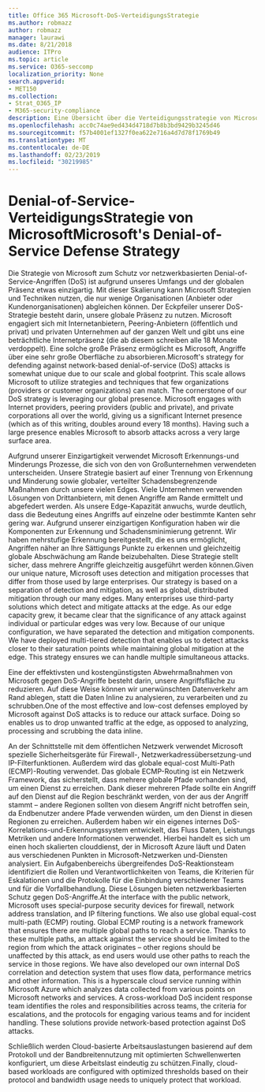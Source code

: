```yaml
---
title: Office 365 Microsoft-DoS-VerteidigungsStrategie
ms.author: robmazz
author: robmazz
manager: laurawi
ms.date: 8/21/2018
audience: ITPro
ms.topic: article
ms.service: O365-seccomp
localization_priority: None
search.appverid:
- MET150
ms.collection:
- Strat_O365_IP
- M365-security-compliance
description: Eine Übersicht über die Verteidigungsstrategie von Microsoft für den Umgang mit DoS-Angriffen (Denial-of-Service).
ms.openlocfilehash: acc0c74ae9ed434d4718d7b8b3bd9429b3245d46
ms.sourcegitcommit: f57b4001ef1327f0ea622e716a4d7d78f1769b49
ms.translationtype: MT
ms.contentlocale: de-DE
ms.lasthandoff: 02/23/2019
ms.locfileid: "30219985"
---
```

# <a name="microsofts-denial-of-service-defense-strategy"></a><span data-ttu-id="37a30-103">Denial-of-Service-VerteidigungsStrategie von Microsoft</span><span class="sxs-lookup"><span data-stu-id="37a30-103">Microsoft's Denial-of-Service Defense Strategy</span></span>

<span data-ttu-id="37a30-p101">Die Strategie von Microsoft zum Schutz vor netzwerkbasierten Denial-of-Service-Angriffen (DoS) ist aufgrund unseres Umfangs und der globalen Präsenz etwas einzigartig. Mit dieser Skalierung kann Microsoft Strategien und Techniken nutzen, die nur wenige Organisationen (Anbieter oder Kundenorganisationen) abgleichen können. Der Eckpfeiler unserer DoS-Strategie besteht darin, unsere globale Präsenz zu nutzen. Microsoft engagiert sich mit Internetanbietern, Peering-Anbietern (öffentlich und privat) und privaten Unternehmen auf der ganzen Welt und gibt uns eine beträchtliche Internetpräsenz (die ab diesem schreiben alle 18 Monate verdoppelt). Eine solche große Präsenz ermöglicht es Microsoft, Angriffe über eine sehr große Oberfläche zu absorbieren.</span><span class="sxs-lookup"><span data-stu-id="37a30-p101">Microsoft's strategy for defending against network-based denial-of-service (DoS) attacks is somewhat unique due to our scale and global footprint. This scale allows Microsoft to utilize strategies and techniques that few organizations (providers or customer organizations) can match. The cornerstone of our DoS strategy is leveraging our global presence. Microsoft engages with Internet providers, peering providers (public and private), and private corporations all over the world, giving us a significant Internet presence (which as of this writing, doubles around every 18 months). Having such a large presence enables Microsoft to absorb attacks across a very large surface area.</span></span>

<span data-ttu-id="37a30-p102">Aufgrund unserer Einzigartigkeit verwendet Microsoft Erkennungs-und Minderungs Prozesse, die sich von den von Großunternehmen verwendeten unterscheiden. Unsere Strategie basiert auf einer Trennung von Erkennung und Minderung sowie globaler, verteilter Schadensbegrenzende Maßnahmen durch unsere vielen Edges. Viele Unternehmen verwenden Lösungen von Drittanbietern, mit denen Angriffe am Rande ermittelt und abgefedert werden. Als unsere Edge-Kapazität anwuchs, wurde deutlich, dass die Bedeutung eines Angriffs auf einzelne oder bestimmte Kanten sehr gering war. Aufgrund unserer einzigartigen Konfiguration haben wir die Komponenten zur Erkennung und Schadensminimierung getrennt. Wir haben mehrstufige Erkennung bereitgestellt, die es uns ermöglicht, Angriffen näher an Ihre Sättigungs Punkte zu erkennen und gleichzeitig globale Abschwächung am Rande beizubehalten. Diese Strategie stellt sicher, dass mehrere Angriffe gleichzeitig ausgeführt werden können.</span><span class="sxs-lookup"><span data-stu-id="37a30-p102">Given our unique nature, Microsoft uses detection and mitigation processes that differ from those used by large enterprises. Our strategy is based on a separation of detection and mitigation, as well as global, distributed mitigation through our many edges. Many enterprises use third-party solutions which detect and mitigate attacks at the edge. As our edge capacity grew, it became clear that the significance of any attack against individual or particular edges was very low. Because of our unique configuration, we have separated the detection and mitigation components. We have deployed multi-tiered detection that enables us to detect attacks closer to their saturation points while maintaining global mitigation at the edge. This strategy ensures we can handle multiple simultaneous attacks.</span></span>

<span data-ttu-id="37a30-p103">Eine der effektivsten und kostengünstigsten Abwehrmaßnahmen von Microsoft gegen DoS-Angriffe besteht darin, unsere Angriffsfläche zu reduzieren. Auf diese Weise können wir unerwünschten Datenverkehr am Rand ablegen, statt die Daten Inline zu analysieren, zu verarbeiten und zu schrubben.</span><span class="sxs-lookup"><span data-stu-id="37a30-p103">One of the most effective and low-cost defenses employed by Microsoft against DoS attacks is to reduce our attack surface. Doing so enables us to drop unwanted traffic at the edge, as opposed to analyzing, processing and scrubbing the data inline.</span></span>

<span data-ttu-id="37a30-p104">An der Schnittstelle mit dem öffentlichen Netzwerk verwendet Microsoft spezielle Sicherheitsgeräte für Firewall-, Netzwerkadressübersetzung-und IP-Filterfunktionen. Außerdem wird das globale equal-cost Multi-Path (ECMP)-Routing verwendet. Das globale ECMP-Routing ist ein Netzwerk Framework, das sicherstellt, dass mehrere globale Pfade vorhanden sind, um einen Dienst zu erreichen. Dank dieser mehreren Pfade sollte ein Angriff auf den Dienst auf die Region beschränkt werden, von der aus der Angriff stammt – andere Regionen sollten von diesem Angriff nicht betroffen sein, da Endbenutzer andere Pfade verwenden würden, um den Dienst in diesen Regionen zu erreichen. Außerdem haben wir ein eigenes internes DoS-Korrelations-und-Erkennungssystem entwickelt, das Fluss Daten, Leistungs Metriken und andere Informationen verwendet. Hierbei handelt es sich um einen hoch skalierten clouddienst, der in Microsoft Azure läuft und Daten aus verschiedenen Punkten in Microsoft-Netzwerken und-Diensten analysiert. Ein Aufgabenbereichs übergreifendes DoS-Reaktionsteam identifiziert die Rollen und Verantwortlichkeiten von Teams, die Kriterien für Eskalationen und die Protokolle für die Einbindung verschiedener Teams und für die Vorfallbehandlung. Diese Lösungen bieten netzwerkbasierten Schutz gegen DoS-Angriffe.</span><span class="sxs-lookup"><span data-stu-id="37a30-p104">At the interface with the public network, Microsoft uses special-purpose security devices for firewall, network address translation, and IP filtering functions. We also use global equal-cost multi-path (ECMP) routing. Global ECMP routing is a network framework that ensures there are multiple global paths to reach a service. Thanks to these multiple paths, an attack against the service should be limited to the region from which the attack originates – other regions should be unaffected by this attack, as end users would use other paths to reach the service in those regions. We have also developed our own internal DoS correlation and detection system that uses flow data, performance metrics and other information. This is a hyperscale cloud service running within Microsoft Azure which analyzes data collected from various points on Microsoft networks and services. A cross-workload DoS incident response team identifies the roles and responsibilities across teams, the criteria for escalations, and the protocols for engaging various teams and for incident handling. These solutions provide network-based protection against DoS attacks.</span></span>

<span data-ttu-id="37a30-126">Schließlich werden Cloud-basierte Arbeitsauslastungen basierend auf dem Protokoll und der Bandbreitennutzung mit optimierten Schwellenwerten konfiguriert, um diese Arbeitslast eindeutig zu schützen.</span><span class="sxs-lookup"><span data-stu-id="37a30-126">Finally, cloud-based workloads are configured with optimized thresholds based on their protocol and bandwidth usage needs to uniquely protect that workload.</span></span>
